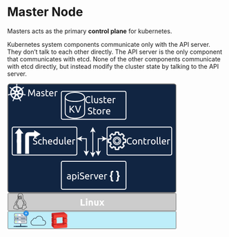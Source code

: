 # Master Node

Masters acts as the primary **control plane** for kubernetes. 

Kubernetes system components communicate only with the API server. They don’t talk to each other directly. The API server is the only component that communicates with etcd. None of the other components communicate with etcd directly, but instead modify the cluster state by talking to the API server.

![](.gitbook/assets/kubernetes-34.png)

